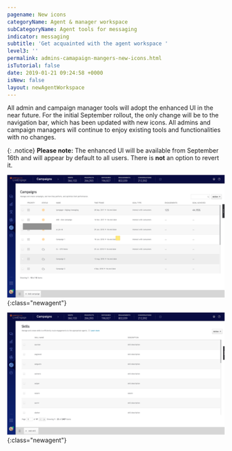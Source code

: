 ```yaml
---
pagename: New icons
categoryName: Agent & manager workspace
subCategoryName: Agent tools for messaging
indicator: messaging
subtitle: 'Get acquainted with the agent workspace '
level3: ''
permalink: admins-camapaign-mangers-new-icons.html
isTutorial: false
date: 2019-01-21 09:24:58 +0000
isNew: false
layout: newAgentWorkspace
---
```


All admin and campaign manager tools will adopt the enhanced UI in the near future. For the initial September rollout, the only change will be to the navigation bar, which has been updated with new icons. All admins and campaign managers will continue to enjoy existing tools and functionalities with no changes. 

{: .notice} 
**Please note:** The enhanced UI will be available from September 16th and will appear by default to all users. There is **not** an option to revert it.  

![alt text](img/admin-camapaign-manager-1.png){:class="newagent"}

![alt text](img/admin-camapaign-manager-2.png){:class="newagent"}
